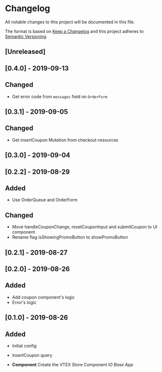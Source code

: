 # Changelog

All notable changes to this project will be documented in this file.

The format is based on [Keep a Changelog](http://keepachangelog.com/en/1.0.0/)
and this project adheres to [Semantic Versioning](http://semver.org/spec/v2.0.0.html).

## [Unreleased]

## [0.4.0] - 2019-09-13

## Changed

- Get error code from `messages` field on `OrderForm`

## [0.3.1] - 2019-09-05

## Changed

- Get insertCoupon Mutation from checkout-resources

## [0.3.0] - 2019-09-04

## [0.2.2] - 2019-08-29

## Added

- Use OrderQueue and OrderForm

## Changed

- Move handleCouponChange, resetCouponInput and submitCoupon to UI component
- Rename flag isShowingPromoButton to showPromoButton

## [0.2.1] - 2019-08-27

## [0.2.0] - 2019-08-26

## Added

- Add coupon component's logic
- Error's logic

## [0.1.0] - 2019-08-26

## Added

- Initial config
- InsertCoupon query

- **Component** Create the VTEX Store Component _IO Base App_
